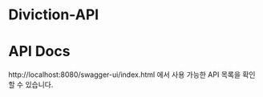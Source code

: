 # Diviction-API

# API Docs
http://localhost:8080/swagger-ui/index.html 에서 사용 가능한 API 목록을 확인 할 수 있습니다.
